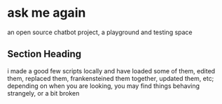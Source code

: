 # ask me again

an open source chatbot project, a playground and testing space



## Section Heading

i made a good few scripts locally and have loaded some of them, edited them, replaced them, frankensteined them together, updated them, etc;  depending on when you are looking, you may find things behaving strangely, or a bit broken


